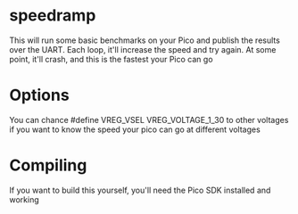 # speedramp

This will run some basic benchmarks on your Pico and publish the results over the UART. Each loop, it'll increase the speed and try again. At some point, it'll crash, and this is the fastest your Pico can go

# Options

You can chance #define VREG_VSEL VREG_VOLTAGE_1_30 to other voltages if you want to know the speed your pico can go at different voltages

# Compiling

If you want to build this yourself, you'll need the Pico SDK installed and working
